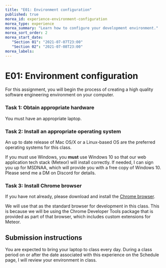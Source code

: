 ```yaml
---
title: "E01: Environment configuration"
published: true
morea_id: experience-environment-configuration
morea_type: experience
morea_summary: "Learn how to configure your development environment."
morea_sort_order: 2
morea_start_date:  
   "Section 01": "2021-07-07T23:00"
   "Section 02": "2021-07-08T23:00"
morea_labels:
---
```


# E01: Environment configuration

For this assignment, you will begin the process of creating a high quality
software engineering environment on your computer.


### Task 1: Obtain appropriate hardware

You must have an appropriate laptop.

### Task 2: Install an appropriate operating system

An up to date release of Mac OS/X or a Linux-based OS are the preferred operating systems for this class.

If you must use Windows, you **must** use Windows 10 so that our web application tech stack (Meteor) will install correctly. If needed, I can sign you up for MSDNAA, which will provide you with a free copy of Windows 10. Please send me a DM on Discord for details.

### Task 3: Install Chrome browser

If you have not already, please download and install the [Chrome browser](https://www.google.com/chrome/browser/desktop/index.html).

We will use that as the standard browser for development in this class. This is because we will be using the Chrome Developer Tools package that is provided as part of that browser, which includes custom extensions for Meteor.


## Submission instructions

You are expected to bring your laptop to class every day. During a class period on or after the date associated with this experience on the Schedule page, I will review your environment in class.



